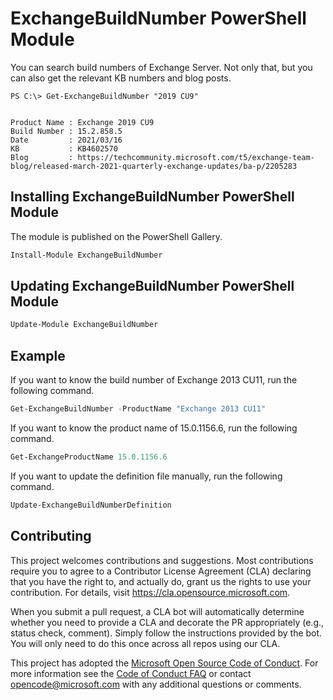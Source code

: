 # ExchangeBuildNumber PowerShell Module

You can search build numbers of Exchange Server. Not only that, but you can also get the relevant KB numbers and blog posts.

```
PS C:\> Get-ExchangeBuildNumber "2019 CU9"


Product Name : Exchange 2019 CU9
Build Number : 15.2.858.5
Date         : 2021/03/16
KB           : KB4602570
Blog         : https://techcommunity.microsoft.com/t5/exchange-team-blog/released-march-2021-quarterly-exchange-updates/ba-p/2205283
```

## Installing ExchangeBuildNumber PowerShell Module

The module is published on the PowerShell Gallery.

```powershell
Install-Module ExchangeBuildNumber
```

## Updating ExchangeBuildNumber PowerShell Module

```powershell
Update-Module ExchangeBuildNumber
```

## Example

If you want to know the build number of Exchange 2013 CU11, run the following command.

```powershell
Get-ExchangeBuildNumber -ProductName "Exchange 2013 CU11"
```

If you want to know the product name of 15.0.1156.6, run the following command.

```powershell
Get-ExchangeProductName 15.0.1156.6
```

If you want to update the definition file manually, run the following command.

```powershell
Update-ExchangeBuildNumberDefinition
```

## Contributing

This project welcomes contributions and suggestions.  Most contributions require you to agree to a
Contributor License Agreement (CLA) declaring that you have the right to, and actually do, grant us
the rights to use your contribution. For details, visit https://cla.opensource.microsoft.com.

When you submit a pull request, a CLA bot will automatically determine whether you need to provide
a CLA and decorate the PR appropriately (e.g., status check, comment). Simply follow the instructions
provided by the bot. You will only need to do this once across all repos using our CLA.

This project has adopted the [Microsoft Open Source Code of Conduct](https://opensource.microsoft.com/codeofconduct/).
For more information see the [Code of Conduct FAQ](https://opensource.microsoft.com/codeofconduct/faq/) or
contact [opencode@microsoft.com](mailto:opencode@microsoft.com) with any additional questions or comments.